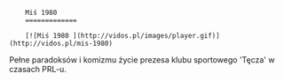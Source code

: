 
        Miś 1980 
        =============
        
        [![Miś 1980 ](http://vidos.pl/images/player.gif)](http://vidos.pl/mis-1980)
        
        
 Pełne paradoksów i komizmu życie prezesa klubu sportowego 'Tęcza' w czasach PRL-u.
    